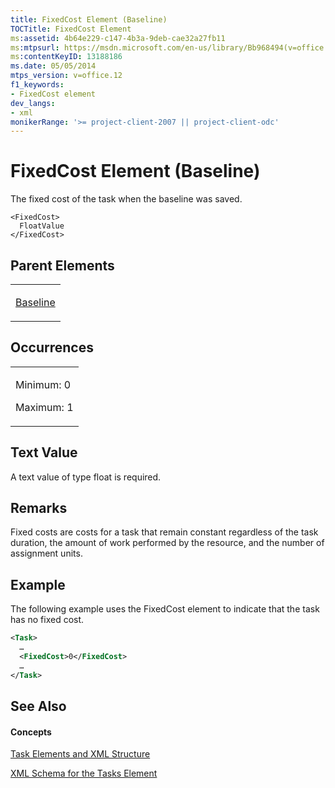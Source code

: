 ```yaml
---
title: FixedCost Element (Baseline)
TOCTitle: FixedCost Element
ms:assetid: 4b64e229-c147-4b3a-9deb-cae32a27fb11
ms:mtpsurl: https://msdn.microsoft.com/en-us/library/Bb968494(v=office.12)
ms:contentKeyID: 13188186
ms.date: 05/05/2014
mtps_version: v=office.12
f1_keywords:
- FixedCost element
dev_langs:
- xml
monikerRange: '>= project-client-2007 || project-client-odc'
---
```


# FixedCost Element (Baseline)




The fixed cost of the task when the baseline was saved.

    <FixedCost>
      FloatValue
    </FixedCost>

## Parent Elements

<table>
<colgroup>
<col style="width: 100%" />
</colgroup>
<tbody>
<tr class="odd">
<td><p><a href="bb968599(v=office.12).md">Baseline</a></p></td>
</tr>
</tbody>
</table>

## Occurrences

<table>
<colgroup>
<col style="width: 100%" />
</colgroup>
<tbody>
<tr class="odd">
<td><p>Minimum: 0</p>
<p>Maximum: 1</p></td>
</tr>
</tbody>
</table>

## Text Value

A text value of type float is required.

## Remarks

Fixed costs are costs for a task that remain constant regardless of the task duration, the amount of work performed by the resource, and the number of assignment units.

## Example

The following example uses the FixedCost element to indicate that the task has no fixed cost.

``` xml
<Task>
  …
  <FixedCost>0</FixedCost>
  …
</Task>
```

## See Also

#### Concepts

[Task Elements and XML Structure](bb968475\(v=office.12\).md)

[XML Schema for the Tasks Element](bb968415\(v=office.12\).md)

